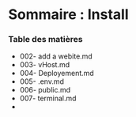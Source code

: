 # Sommaire : Install

### Table des matières
- 002- add a webite.md
- 003- vHost.md
- 004- Deployement.md
- 005- .env.md
- 006- public.md
- 007- terminal.md
- 
